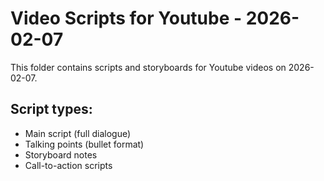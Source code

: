 # Video Scripts for Youtube - 2026-02-07

This folder contains scripts and storyboards for Youtube videos on 2026-02-07.

## Script types:
- Main script (full dialogue)
- Talking points (bullet format)
- Storyboard notes
- Call-to-action scripts
